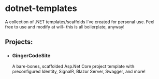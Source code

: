 # dotnet-templates
 A collection of .NET templates/scaffolds I've created for personal use. Feel free to use and modify at will- this is all boilerplate, anyway!
## Projects:
* ### GingerCodeSite
  A bare-bones, scaffolded Asp.Net Core project template with preconfigured Identity, SignalR, Blazor Server, Swagger, and more!
